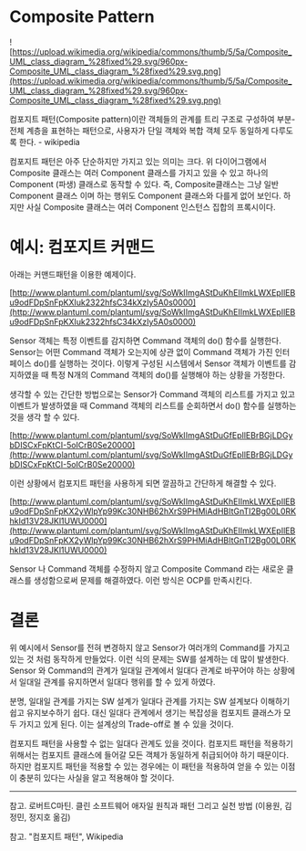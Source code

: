 # Composite Pattern

![https://upload.wikimedia.org/wikipedia/commons/thumb/5/5a/Composite_UML_class_diagram_%28fixed%29.svg/960px-Composite_UML_class_diagram_%28fixed%29.svg.png](https://upload.wikimedia.org/wikipedia/commons/thumb/5/5a/Composite_UML_class_diagram_%28fixed%29.svg/960px-Composite_UML_class_diagram_%28fixed%29.svg.png)

컴포지트 패턴(Composite pattern)이란 객체들의 관계를 트리 구조로 구성하여 부분-전체 계층을 표현하는 패턴으로, 사용자가 단일 객체와 복합 객체 모두 동일하게 다루도록 한다. - wikipedia

컴포지트 패턴은 아주 단순하지만 가지고 있는 의미는 크다. 위 다이어그램에서 Composite 클래스는 여러 Component 클래스를 가지고 있을 수 있고 하나의 Component (파생) 클래스로 동작할 수 있다. 즉, Composite클래스는 그냥 일반 Component 클래스 이며 하는 행위도 Component 클래스와 다를게 없어 보인다. 하지만 사실 Composite 클래스는 여러 Component 인스턴스 집합의 프록시이다. 

# 예시: 컴포지트 커맨드

아래는 커맨드패턴을 이용한 예제이다. 

[http://www.plantuml.com/plantuml/svg/SoWkIImgAStDuKhEIImkLWXEpIlEBu9odFDpSnFpKXIuk2322hfsC34kXzIy5A0s0000](http://www.plantuml.com/plantuml/svg/SoWkIImgAStDuKhEIImkLWXEpIlEBu9odFDpSnFpKXIuk2322hfsC34kXzIy5A0s0000)

Sensor 객체는 특정 이벤트를 감지하면 Command 객체의 do() 함수를 실행한다. Sensor는 어떤 Command 객체가 오는지에 상관 없이 Command 객체가 가진 인터페이스 do()를 실행하는 것이다. 이렇게 구성된 시스템에서 Sensor 객체가 이벤트를 감지하였을 때 특정 N개의 Command 객체의 do()를 실행해야 하는 상황을 가정한다.

생각할 수 있는 간단한 방법으로는 Sensor가 Command 객체의 리스트를 가지고 있고 이벤트가 발생하였을 때 Command 객체의 리스트를 순회하면서 do() 함수를 실행하는 것을 생각 할 수 있다.

[http://www.plantuml.com/plantuml/svg/SoWkIImgAStDuGfEpIlEBrBGjLDGybDISCxFpKtCI-5oICrB0Se20000](http://www.plantuml.com/plantuml/svg/SoWkIImgAStDuGfEpIlEBrBGjLDGybDISCxFpKtCI-5oICrB0Se20000)

이런 상황에서 컴포지트 패턴을 사용하게 되면 깔끔하고 간단하게 해결할 수 있다.

[http://www.plantuml.com/plantuml/svg/SoWkIImgAStDuKhEIImkLWXEpIlEBu9odFDpSnFpKX2yWlpYp99Kc30NHB62hXrS9PHMiAdHBItGnTI2Bg00L0RKhkId13V28JKl1UWU0000](http://www.plantuml.com/plantuml/svg/SoWkIImgAStDuKhEIImkLWXEpIlEBu9odFDpSnFpKX2yWlpYp99Kc30NHB62hXrS9PHMiAdHBItGnTI2Bg00L0RKhkId13V28JKl1UWU0000)

Sensor 나 Command 객체를 수정하지 않고 Composite Command 라는 새로운 클래스를 생성함으로써 문제를 해결하였다. 이런 방식은 OCP를 만족시킨다.

# 결론

위 예시에서 Sensor를 전혀 변경하지 않고 Sensor가 여러개의 Command를 가지고 있는 것 처럼 동작하게 만들었다. 이런 식의 문제는 SW를 설계하는 데 많이 발생한다. Sensor 와 Command의 관계가 일대일 관계에서 일대다 관계로 바꾸어야 하는 상황에서 일대일 관계를 유지하면서 일대다 행위를 할 수 있게 하였다. 

분명, 일대일 관계를 가지는 SW 설계가 일대다 관계를 가지는 SW 설계보다 이해하기 쉽고 유지보수하기 쉽다. 대신 일대다 관계에서 생기는 복잡성을 컴포지트 클래스가 모두 가지고 있게 된다. 이는 설계상의 Trade-off로 볼 수 있을 것이다.

컴포지트 패턴을 사용할 수 없는 일대다 관계도 있을 것이다. 컴포지트 패턴을 적용하기 위해서는 컴포지트 클래스에 들어갈 모든 객체가 동일하게 취급되어야 하기 때문이다. 하지만 컴포지트 패턴을 적용할 수 있는 경우에는 이 패턴을 적용하여 얻을 수 있는 이점이 충분히 있다는 사실을 알고 적용해야 할 것이다.

---

참고. 로버트C마틴. 클린 소프트웨어 애자일 원칙과 패턴 그리고 실천 방법 (이용원, 김정민, 정지호 옮김) 

참고. "컴포지트 패턴", Wikipedia
